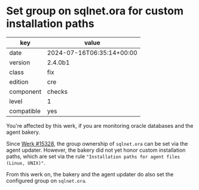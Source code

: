 [//]: # (werk v2)
# Set group on sqlnet.ora for custom installation paths

key        | value
---------- | ---
date       | 2024-07-16T06:35:14+00:00
version    | 2.4.0b1
class      | fix
edition    | cre
component  | checks
level      | 1
compatible | yes

You're affected by this werk, if you are monitoring oracle databases and the agent bakery.

Since [Werk #15328](https://checkmk.com/werk/15328), the group ownership of `sqlnet.ora` can be set via the agent updater.
However, the bakery did not yet honor custom installation paths, which are set via the rule `"Installation paths for agent files (Linux, UNIX)"`.

From this werk on, the bakery and the agent updater do also set the configured group on `sqlnet.ora`.
